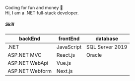 Coding for fun and money 🚀     
Hi, I am a .NET full-stack developer.  

##### Skill
| backEnd | frontEnd | database |
|---|---|---|
| .NET | JavaScript | SQL Server 2019 
| ASP.NET MVC | React.js | Oracle
| ASP.NET WebApi | Vue.js | 
| ASP.NET Webform | Next.js | 
<!--
**s780609/s780609** is a ✨ _special_ ✨ repository because its `README.md` (this file) appears on your GitHub profile.

Here are some ideas to get you started:

- 🔭 I’m currently working on ...
- 🌱 I’m currently learning ...
- 👯 I’m looking to collaborate on ...
- 🤔 I’m looking for help with ...
- 💬 Ask me about ...
- 📫 How to reach me: ...
- 😄 Pronouns: ...
- ⚡ Fun fact: ...
-->
